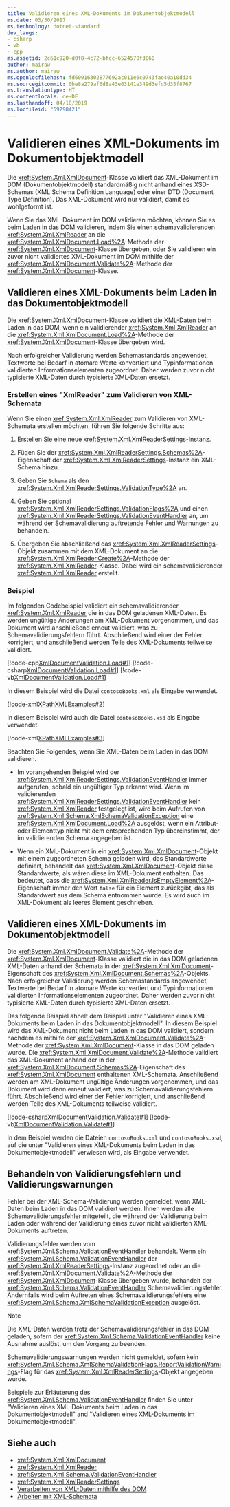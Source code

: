 ```yaml
---
title: Validieren eines XML-Dokuments im Dokumentobjektmodell
ms.date: 03/30/2017
ms.technology: dotnet-standard
dev_langs:
- csharp
- vb
- cpp
ms.assetid: 2c61c920-d0f8-4c72-bfcc-6524570f3060
author: mairaw
ms.author: mairaw
ms.openlocfilehash: fd60916302877692ac011e6c0743fae40a10dd34
ms.sourcegitcommit: 0be8a279af6d8a43e03141e349d3efd5d35f8767
ms.translationtype: HT
ms.contentlocale: de-DE
ms.lasthandoff: 04/18/2019
ms.locfileid: "59298421"
---
```

# <a name="validating-an-xml-document-in-the-dom"></a>Validieren eines XML-Dokuments im Dokumentobjektmodell
Die <xref:System.Xml.XmlDocument>-Klasse validiert das XML-Dokument im DOM (Dokumentobjektmodell) standardmäßig nicht anhand eines XSD-Schemas (XML Schema Definition Language) oder einer DTD (Document Type Definition). Das XML-Dokument wird nur validiert, damit es wohlgeformt ist.  
  
 Wenn Sie das XML-Dokument im DOM validieren möchten, können Sie es beim Laden in das DOM validieren, indem Sie einen schemavalidierenden <xref:System.Xml.XmlReader> an die <xref:System.Xml.XmlDocument.Load%2A>-Methode der <xref:System.Xml.XmlDocument>-Klasse übergeben, oder Sie validieren ein zuvor nicht validiertes XML-Dokument im DOM mithilfe der <xref:System.Xml.XmlDocument.Validate%2A>-Methode der <xref:System.Xml.XmlDocument>-Klasse.  
  
## <a name="validating-an-xml-document-as-it-is-loaded-into-the-dom"></a>Validieren eines XML-Dokuments beim Laden in das Dokumentobjektmodell  
 Die <xref:System.Xml.XmlDocument>-Klasse validiert die XML-Daten beim Laden in das DOM, wenn ein validierender <xref:System.Xml.XmlReader> an die <xref:System.Xml.XmlDocument.Load%2A>-Methode der <xref:System.Xml.XmlDocument>-Klasse übergeben wird.  
  
 Nach erfolgreicher Validierung werden Schemastandards angewendet, Textwerte bei Bedarf in atomare Werte konvertiert und Typinformationen validierten Informationselementen zugeordnet. Daher werden zuvor nicht typisierte XML-Daten durch typisierte XML-Daten ersetzt.  
  
### <a name="creating-an-xml-schema-validating-xmlreader"></a>Erstellen eines "XmlReader" zum Validieren von XML-Schemata  
 Wenn Sie einen <xref:System.Xml.XmlReader> zum Validieren von XML-Schemata erstellen möchten, führen Sie folgende Schritte aus:  
  
1. Erstellen Sie eine neue <xref:System.Xml.XmlReaderSettings>-Instanz.  
  
2. Fügen Sie der <xref:System.Xml.XmlReaderSettings.Schemas%2A>-Eigenschaft der <xref:System.Xml.XmlReaderSettings>-Instanz ein XML-Schema hinzu.  
  
3. Geben Sie `Schema` als den <xref:System.Xml.XmlReaderSettings.ValidationType%2A> an.  
  
4. Geben Sie optional <xref:System.Xml.XmlReaderSettings.ValidationFlags%2A> und einen <xref:System.Xml.XmlReaderSettings.ValidationEventHandler> an, um während der Schemavalidierung auftretende Fehler und Warnungen zu behandeln.  
  
5. Übergeben Sie abschließend das <xref:System.Xml.XmlReaderSettings>-Objekt zusammen mit dem XML-Dokument an die <xref:System.Xml.XmlReader.Create%2A>-Methode der <xref:System.Xml.XmlReader>-Klasse. Dabei wird ein schemavalidierender <xref:System.Xml.XmlReader> erstellt.  
  
### <a name="example"></a>Beispiel  
 Im folgenden Codebeispiel validiert ein schemavalidierender <xref:System.Xml.XmlReader> die in das DOM geladenen XML-Daten. Es werden ungültige Änderungen am XML-Dokument vorgenommen, und das Dokument wird anschließend erneut validiert, was zu Schemavalidierungsfehlern führt. Abschließend wird einer der Fehler korrigiert, und anschließend werden Teile des XML-Dokuments teilweise validiert.  
  
 [!code-cpp[XmlDocumentValidation.Load#1](../../../../samples/snippets/cpp/VS_Snippets_Data/XmlDocumentValidation.Load/CPP/XmlDocumentValidationExample.cpp#1)]
 [!code-csharp[XmlDocumentValidation.Load#1](../../../../samples/snippets/csharp/VS_Snippets_Data/XmlDocumentValidation.Load/CS/XmlDocumentValidationExample.cs#1)]
 [!code-vb[XmlDocumentValidation.Load#1](../../../../samples/snippets/visualbasic/VS_Snippets_Data/XmlDocumentValidation.Load/VB/XmlDocumentValidationExample.vb#1)]  
  
 In diesem Beispiel wird die Datei `contosoBooks.xml` als Eingabe verwendet.  
  
 [!code-xml[XPathXMLExamples#2](../../../../samples/snippets/xml/VS_Snippets_Data/XPathXMLExamples/XML/contosoBooks.xml#2)]  
  
 In diesem Beispiel wird auch die Datei `contosoBooks.xsd` als Eingabe verwendet.  
  
 [!code-xml[XPathXMLExamples#3](../../../../samples/snippets/xml/VS_Snippets_Data/XPathXMLExamples/XML/contosoBooks.xsd#3)]  
  
 Beachten Sie Folgendes, wenn Sie XML-Daten beim Laden in das DOM validieren.  
  
-   Im vorangehenden Beispiel wird der <xref:System.Xml.XmlReaderSettings.ValidationEventHandler> immer aufgerufen, sobald ein ungültiger Typ erkannt wird. Wenn im validierenden <xref:System.Xml.XmlReaderSettings.ValidationEventHandler> kein <xref:System.Xml.XmlReader> festgelegt ist, wird beim Aufrufen von <xref:System.Xml.Schema.XmlSchemaValidationException> eine <xref:System.Xml.XmlDocument.Load%2A> ausgelöst, wenn ein Attribut- oder Elementtyp nicht mit dem entsprechenden Typ übereinstimmt, der im validierenden Schema angegeben ist.  
  
-   Wenn ein XML-Dokument in ein <xref:System.Xml.XmlDocument>-Objekt mit einem zugeordneten Schema geladen wird, das Standardwerte definiert, behandelt das <xref:System.Xml.XmlDocument>-Objekt diese Standardwerte, als wären diese im XML-Dokument enthalten. Das bedeutet, dass die <xref:System.Xml.XmlReader.IsEmptyElement%2A>-Eigenschaft immer den Wert `false` für ein Element zurückgibt, das als Standardwert aus dem Schema entnommen wurde. Es wird auch im XML-Dokument als leeres Element geschrieben.  
  
## <a name="validating-an-xml-document-in-the-dom"></a>Validieren eines XML-Dokuments im Dokumentobjektmodell  
 Die <xref:System.Xml.XmlDocument.Validate%2A>-Methode der <xref:System.Xml.XmlDocument>-Klasse validiert die in das DOM geladenen XML-Daten anhand der Schemata in der <xref:System.Xml.XmlDocument>-Eigenschaft des <xref:System.Xml.XmlDocument.Schemas%2A>-Objekts. Nach erfolgreicher Validierung werden Schemastandards angewendet, Textwerte bei Bedarf in atomare Werte konvertiert und Typinformationen validierten Informationselementen zugeordnet. Daher werden zuvor nicht typisierte XML-Daten durch typisierte XML-Daten ersetzt.  
  
 Das folgende Beispiel ähnelt dem Beispiel unter "Validieren eines XML-Dokuments beim Laden in das Dokumentobjektmodell". In diesem Beispiel wird das XML-Dokument nicht beim Laden in das DOM validiert, sondern nachdem es mithilfe der <xref:System.Xml.XmlDocument.Validate%2A>-Methode der <xref:System.Xml.XmlDocument>-Klasse in das DOM geladen wurde. Die <xref:System.Xml.XmlDocument.Validate%2A>-Methode validiert das XML-Dokument anhand der in der <xref:System.Xml.XmlDocument.Schemas%2A>-Eigenschaft des <xref:System.Xml.XmlDocument> enthaltenen XML-Schemata. Anschließend werden am XML-Dokument ungültige Änderungen vorgenommen, und das Dokument wird dann erneut validiert, was zu Schemavalidierungsfehlern führt. Abschließend wird einer der Fehler korrigiert, und anschließend werden Teile des XML-Dokuments teilweise validiert.  
  
 [!code-csharp[XmlDocumentValidation.Validate#1](../../../../samples/snippets/csharp/VS_Snippets_Data/XmlDocumentValidation.Validate/CS/XmlDocumentValidationExample.cs#1)]
 [!code-vb[XmlDocumentValidation.Validate#1](../../../../samples/snippets/visualbasic/VS_Snippets_Data/XmlDocumentValidation.Validate/VB/XmlDocumentValidationExample.vb#1)]  
  
 In dem Beispiel werden die Dateien `contosoBooks.xml` und `contosoBooks.xsd`, auf die unter "Validieren eines XML-Dokuments beim Laden in das Dokumentobjektmodell" verwiesen wird, als Eingabe verwendet.  
  
## <a name="handling-validation-errors-and-warnings"></a>Behandeln von Validierungsfehlern und Validierungswarnungen  
 Fehler bei der XML-Schema-Validierung werden gemeldet, wenn XML-Daten beim Laden in das DOM validiert werden. Ihnen werden alle Schemavalidierungsfehler mitgeteilt, die während der Validierung beim Laden oder während der Validierung eines zuvor nicht validierten XML-Dokuments auftreten.  
  
 Validierungsfehler werden vom <xref:System.Xml.Schema.ValidationEventHandler> behandelt. Wenn ein <xref:System.Xml.Schema.ValidationEventHandler> der <xref:System.Xml.XmlReaderSettings>-Instanz zugeordnet oder an die <xref:System.Xml.XmlDocument.Validate%2A>-Methode der <xref:System.Xml.XmlDocument>-Klasse übergeben wurde, behandelt der <xref:System.Xml.Schema.ValidationEventHandler> Schemavalidierungsfehler. Andernfalls wird beim Auftreten eines Schemavalidierungsfehlers eine <xref:System.Xml.Schema.XmlSchemaValidationException> ausgelöst.  
  
> [!NOTE]
>  Die XML-Daten werden trotz der Schemavalidierungsfehler in das DOM geladen, sofern der <xref:System.Xml.Schema.ValidationEventHandler> keine Ausnahme auslöst, um den Vorgang zu beenden.  
>   
>  Schemavalidierungswarnungen werden nicht gemeldet, sofern kein <xref:System.Xml.Schema.XmlSchemaValidationFlags.ReportValidationWarnings>-Flag für das <xref:System.Xml.XmlReaderSettings>-Objekt angegeben wurde.  
  
 Beispiele zur Erläuterung des <xref:System.Xml.Schema.ValidationEventHandler> finden Sie unter "Validieren eines XML-Dokuments beim Laden in das Dokumentobjektmodell" and "Validieren eines XML-Dokuments im Dokumentobjektmodell".  
  
## <a name="see-also"></a>Siehe auch

- <xref:System.Xml.XmlDocument>
- <xref:System.Xml.XmlReader>
- <xref:System.Xml.Schema.ValidationEventHandler>
- <xref:System.Xml.XmlReaderSettings>
- [Verarbeiten von XML-Daten mithilfe des DOM](../../../../docs/standard/data/xml/process-xml-data-using-the-dom-model.md)
- [Arbeiten mit XML-Schemata](../../../../docs/standard/data/xml/working-with-xml-schemas.md)
